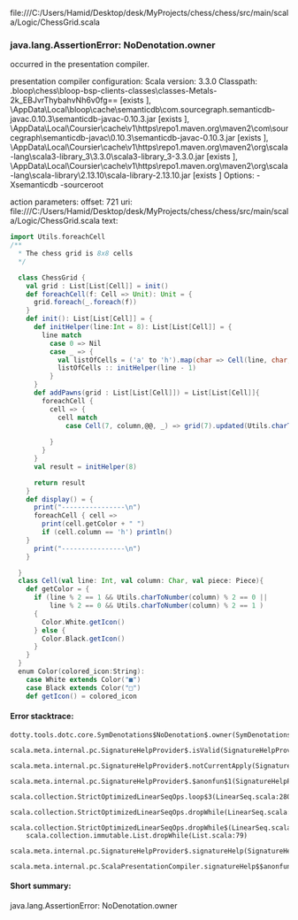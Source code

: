 file:///C:/Users/Hamid/Desktop/desk/MyProjects/chess/chess/src/main/scala/Logic/ChessGrid.scala
### java.lang.AssertionError: NoDenotation.owner

occurred in the presentation compiler.

presentation compiler configuration:
Scala version: 3.3.0
Classpath:
<WORKSPACE>\.bloop\chess\bloop-bsp-clients-classes\classes-Metals-2k_EBJvrThybahvNh6v0fg== [exists ], <HOME>\AppData\Local\bloop\cache\semanticdb\com.sourcegraph.semanticdb-javac.0.10.3\semanticdb-javac-0.10.3.jar [exists ], <HOME>\AppData\Local\Coursier\cache\v1\https\repo1.maven.org\maven2\com\sourcegraph\semanticdb-javac\0.10.3\semanticdb-javac-0.10.3.jar [exists ], <HOME>\AppData\Local\Coursier\cache\v1\https\repo1.maven.org\maven2\org\scala-lang\scala3-library_3\3.3.0\scala3-library_3-3.3.0.jar [exists ], <HOME>\AppData\Local\Coursier\cache\v1\https\repo1.maven.org\maven2\org\scala-lang\scala-library\2.13.10\scala-library-2.13.10.jar [exists ]
Options:
-Xsemanticdb -sourceroot <WORKSPACE>


action parameters:
offset: 721
uri: file:///C:/Users/Hamid/Desktop/desk/MyProjects/chess/chess/src/main/scala/Logic/ChessGrid.scala
text:
```scala
import Utils.foreachCell
/**
  * The chess grid is 8x8 cells 
  */

  class ChessGrid {
    val grid : List[List[Cell]] = init()
    def foreachCell(f: Cell => Unit): Unit = {
      grid.foreach(_.foreach(f))
    }
    def init(): List[List[Cell]] = {
      def initHelper(line:Int = 8): List[List[Cell]] = {
        line match
          case 0 => Nil
          case _ => {
            val listOfCells = ('a' to 'h').map(char => Cell(line, char, Piece.Empty)).toList
            listOfCells :: initHelper(line - 1)
          }
      }
      def addPawns(grid : List[List[Cell]]) = List[List[Cell]]{
        foreachCell {
          cell => {
            cell match
              case Cell(7, column,@@, _) => grid(7).updated(Utils.charToNumber())
            
          }
        }
      }
      val result = initHelper(8)

      return result
    }
    def display() = {
      print("----------------\n")
      foreachCell { cell =>
        print(cell.getColor + " ")
        if (cell.column == 'h') println()
    }
      print("----------------\n")
    }

  }
  class Cell(val line: Int, val column: Char, val piece: Piece){
    def getColor = {
      if (line % 2 == 1 && Utils.charToNumber(column) % 2 == 0 ||
          line % 2 == 0 && Utils.charToNumber(column) % 2 == 1 ) 
      {
        Color.White.getIcon()
      } else {
        Color.Black.getIcon()
      }
    }
  }
  enum Color(colored_icon:String):
    case White extends Color("■")
    case Black extends Color("□")
    def getIcon() = colored_icon
```



#### Error stacktrace:

```
dotty.tools.dotc.core.SymDenotations$NoDenotation$.owner(SymDenotations.scala:2576)
	scala.meta.internal.pc.SignatureHelpProvider$.isValid(SignatureHelpProvider.scala:83)
	scala.meta.internal.pc.SignatureHelpProvider$.notCurrentApply(SignatureHelpProvider.scala:92)
	scala.meta.internal.pc.SignatureHelpProvider$.$anonfun$1(SignatureHelpProvider.scala:48)
	scala.collection.StrictOptimizedLinearSeqOps.loop$3(LinearSeq.scala:280)
	scala.collection.StrictOptimizedLinearSeqOps.dropWhile(LinearSeq.scala:282)
	scala.collection.StrictOptimizedLinearSeqOps.dropWhile$(LinearSeq.scala:278)
	scala.collection.immutable.List.dropWhile(List.scala:79)
	scala.meta.internal.pc.SignatureHelpProvider$.signatureHelp(SignatureHelpProvider.scala:48)
	scala.meta.internal.pc.ScalaPresentationCompiler.signatureHelp$$anonfun$1(ScalaPresentationCompiler.scala:398)
```
#### Short summary: 

java.lang.AssertionError: NoDenotation.owner